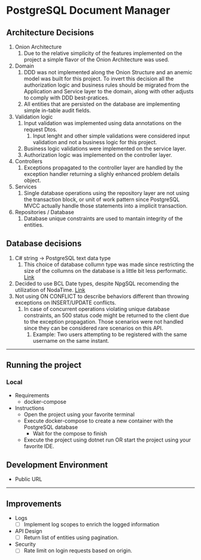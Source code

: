 # PostgreSQL Document Manager


## Architecture Decisions

1. Onion Architecture
	1. Due to the relative simplicity of the features implemented on the project a simple flavor of the Onion Architecture was used.
2. Domain 
	1. DDD was not implemented along the Onion Structure and an anemic model was built for this project. To invert this decision all the authorization logic and business rules should be migrated from the Application and Service layer to the domain, along with other adjusts to comply with DDD best-pratices.
	2. All entities that are persisted on the database are implementing simple in-table audit fields.
3. Validation logic
	1. Input validation was implemented using data annotations on the request Dtos.
		1. Input lenght and other simple validations were considered input validation and not a business logic for this project.
	3. Business logic validations were implemented on the service layer.
	4. Authorization logic was implemented on the controller layer.
4. Controllers
    1. Exceptions propagated to the controller layer are handled by the exception handler returning a slighly enhanced problem details object.
5. Services
	1. Single database operations using the repository layer are not using the transaction block, or unit of work pattern since PostgreSQL MVCC actually handle those statements into a implicit transaction.
6. Repositories / Database
	1. Database unique constraints are used to mantain integrity of the entities. 

## Database decisions

1. C# string -> PostgreSQL text data type
	1. This choice of database collumn type was made since restricting the size of the collumns on the database is a little bit less performatic.
	[Link](https://www.postgresql.org/docs/current/datatype-character.html)
2. Decided to use BCL Date types, despite NpgSQL recomending the utilization of NodaTime. [Link](https://www.npgsql.org/doc/types/nodatime.html?tabs=datasource)
3. Not using ON CONFLICT to describe behaviors different than throwing exceptions on INSERT/UPDATE conflicts.
    1. In case of concurrent operations violating unique database constraints, an 500 status code might be returned to the client due to the exception propagation. Those scenarios were not handled since they can be considered rare scenarios on this API.
		1. Example: Two users attempting to be registered with the same username on the same instant.

---

## Running the project

### Local
 
 - Requirements
	- docker-compose
 - Instructions
    - Open the project using your favorite terminal
	- Execute docker-compose to create a new container with the PostgreSQL database
	  - Wait for the compose to finish
	- Execute the project using dotnet run OR start the project using your favorite IDE.

## Development Environment

- Public URL


--- 

## Improvements

- Logs
    - [ ] Implement log scopes to enrich the logged information
- API Design
	- [ ] Return list of entities using pagination.
- Security
    - [ ] Rate limit on login requests based on origin.
